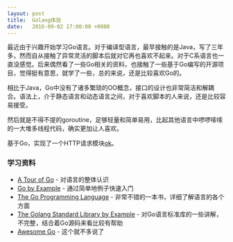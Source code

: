 ```yaml
---
layout: post
title:  Golang体验
date:   2016-09-02 17:00:00 +0800
---
```


最近由于兴趣开始学习Go语言。对于编译型语言，最早接触的是Java，写了三年多，然而自从接触了异常灵活的脚本后就对它再也喜欢不起来。对于C系语言也一直没感觉。后来偶然看了一些Go相关的资料，也接触了一些基于Go编写的开源项目，觉得挺有意思，就学了一些，总的来说，还是比较喜欢Go的。

相比于Java，Go中没有了诸多繁琐的OO概念，接口的设计也非常简洁和解耦合。语法上，介于静态语言和动态语言之间，对于喜欢脚本的人来说，还是比较容易接受。

然后就是不得不提的goroutine，足够轻量和简单易用，比起其他语言中啰啰嗦嗦的一大堆多线程代码，确实更加让人喜欢。

基于Go，实现了一个HTTP请求模块[ok](https://github.com/syaning/ok)。

### 学习资料

- [A Tour of Go](https://tour.golang.org/welcome/1) - 对语言的整体认识
- [Go by Example](https://gobyexample.com/) - 通过简单地例子快速入门
- [The Go Programming Language](http://www.gopl.io/) - 非常不错的一本书，详细了解语言的各个方面
- [The Golang Standard Library by Example](https://github.com/polaris1119/The-Golang-Standard-Library-by-Example) - 对Go语言标准库的一些讲解，不完整，结合着Go源码来看比较有帮助
- [Awesome Go](https://github.com/avelino/awesome-go) - 这个就不多说了
